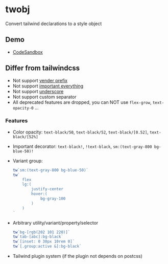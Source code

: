 # twobj

Convert tailwind declarations to a style object

## Demo

- [CodeSandbox](https://codesandbox.io/s/tailwind-and-css-in-js-twobj-6txkjh)

## Differ from tailwindcss

- Not support [vender prefix](https://tailwindcss.com/docs/browser-support#vendor-prefixes)
- Not support [important everything](https://tailwindcss.com/docs/configuration#important)
- Not support [underscore](https://tailwindcss.com/docs/content#using-spaces-and-underscores)
- Not support custom separator
- All deprecated features are dropped, you can NOT use `flex-grow`, `text-opacity-0` ...

### Features

- Color opacity: `text-black/50`, `text-black/52`, `text-black/[0.52]`, `text-black/[52%]`
- Important decorator: `text-black!`, `!text-black`, `sm:(text-gray-800 bg-blue-50)!`
- Variant group:

	```js
	tw`sm:(text-gray-800 bg-blue-50)`
	tw`
		flex
		lg:(
			justify-center
			hover:(
				bg-gray-100
			)
		)
	`
	```

- Arbitrary utility/variant/property/selector

	```js
	tw`bg-[rgb(202 101 220)]`
	tw`tab-[abc]:bg-black`
	tw`[inset: 0 30px 10rem 0]`
	tw`[.group:active &]:bg-black`
	```

- Tailwind plugin system (if the plugin not depends on postcss)
